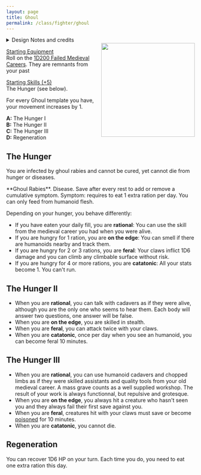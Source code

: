 ```yaml
---
layout: page
title: Ghoul
permalink: /class/fighter/ghoul
---
```


<details markdown="1">
<summary>Design Notes and credits</summary>
*This is a monster class for the [ghoul](/monsters/ghoul). It is an edited version of Coins and Scrolls's [original](https://coinsandscrolls.blogspot.com/2018/03/osr-class-ghoul-and-bonus-goblin.html). Art by Guy Davis for Vampire the Masquerade. — SaltyGoo*
</details>

<img align="right" width=250px src="https://static.wikia.nocookie.net/monster/images/f/fa/9EAD418C-BA89-4B94-B1E5-029EE0E0D86B.jpeg/revision/latest?cb=20180814161450">

<ins>Starting Equipment</ins><br>
Roll on the [1D200 Failed Medieval Careers](http://tenfootpolemic.blogspot.com/2014/01/200-failed-medieval-careers.html). They are remnants from your past

<ins>Starting Skills (+5)</ins><br>
The Hunger (see below).

For every Ghoul template you have, your movement increases by 1.

**A:** The Hunger I<br>
**B:** The Hunger II<br>
**C:** The Hunger III<br>
**D:** Regeneration
<br>

## The Hunger
You are infected by ghoul rabies and cannot be cured, yet cannot die from hunger or diseases. 

<span class="alchemy">
**Ghoul Rabies**. Disease. Save after every rest to add or remove a cumulative symptom. Symptom: requires to eat 1 extra ration per day. You can only feed from humanoid flesh.
</span>

Depending on your hunger, you behave differently:

- If you have eaten your daily fill, you are **rational**: You can use the skill from the medieval career you had when you were alive.
- If you are hungry for 1 ration, you are **on the edge**: You can smell if there are humanoids nearby and track them.
- If you are hungry for 2 or 3 rations, you are **feral**: Your claws inflict 1D6 damage and you can climb any climbable surface without risk.
- If you are hungry for 4 or more rations, you are **catatonic**: All your stats become 1. You can't run.

## The Hunger II

- When you are **rational**, you can talk with cadavers as if they were alive, although you are the only one who seems to hear them. Each body will answer two questions, one answer will be false.
- When you are **on the edge**, you are skilled in stealth.
- When you are **feral**, you can attack twice with your claws.
- When you are **catatonic**, once per day when you see an humanoid, you can become feral 10 minutes.

## The Hunger III

- When you are **rational**, you can use humanoid cadavers and chopped limbs as if they were skilled assistants and quality tools from your old medieval career. A mass grave counts as a well supplied workshop. The result of your work is always functionnal, but repulsive and grotesque.
- When you are **on the edge**, you always hit a creature who hasn't seen you and they always fail their first save against you.
- When you are **feral**, creatures hit with your claws must save or become [poisoned](/2020/11/10/extra-rules/#conditions) for 10 minutes.
- When you are **catatonic**, you cannot die.

## Regeneration

You can recover 1D6 HP on your turn. Each time you do, you need to eat one extra ration this day.



